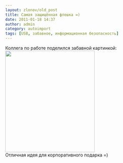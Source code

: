```yaml
---
layout: zlonov/old_post
title: Самая защищённая флешка =)
date: 2011-01-18 14:37
author: admin
category: autoimport
tags: [USB, забавное, информационная безопасность]
---
```

<div dir="ltr" trbidi="on">Коллега по работе поделился забавной картинкой:<br /><div><a href="http://4.bp.blogspot.com/_kGJyXCenYIg/TTV4c-6j6VI/AAAAAAAAADI/StvaEXc4GWs/s1600/usb.png" imageanchor="1"><img border="0" height="320" src="https://4.bp.blogspot.com/_kGJyXCenYIg/TTV4c-6j6VI/AAAAAAAAADI/StvaEXc4GWs/s320/usb.png" width="282"/></a></div>Отличная идея для корпоративного подарка =)</div>
